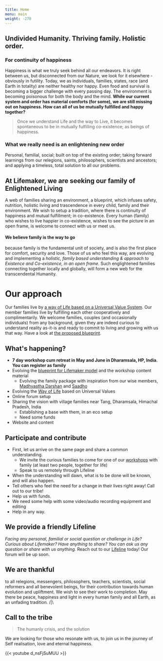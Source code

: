 ```yaml
---
title: Home
menu: main
weight: -270
---
```

## Undivided Humanity. Thriving family. Holistic order. 
### For continuity of happiness
Happiness is what we truly seek behind all our endeavors. It is right between us, but disconnected from our Nature, we look for it elsewhere - obviously in futility. Today, we as individuals, families, states, race (and Earth in totality) are neither healthy nor happy. Even food and survival is becoming a bigger challenge with every passing day. The environment is becoming poisonous for both the body and the mind. **While our current system and order has material comforts (for some), we are still missing out on happiness. How can all of us be mutually fulfilled and happy together?** 

> Once we understand Life and the way to Live, it becomes spontaneous to be in mutually fulfilling co-existence; as beings of happiness. 

### What we really need is an enlightening new order
Personal, familial, social; built on top of the existing order; taking forward learnings from our relegions, saints, philosophers, scientists and ancestors; and applying a timeless, total solution to all our problems.

## At Lifemaker, we are seeking our family of Enlightened Living
A web of families sharing an environment, a blueprint, which infuses safety, nutrition, holistic living and trascendence in every child, family and their environment. We wish to setup a tradition, where there is continuity of happiness and mutual fulfillment; in co-existence. Every human (family) who wishes to live happier in co-existence, wishes to see the picture in an open frame, is welcome to connect with us or meet us.

#### We believe family is the way to go 
because family is the fundamental unit of society, and is also the first place for comfort, security and love. Those of us who feel this way, are evolving and implementing a *holistic, family based understanding & approach to Existence and Co-existence, in an open frame*. Such englightened families connecting together locally and globally, will form a new web for the transcendental Humanity. 

# Our approach

Our families live by [a way of Life based on a Universal Value System](/values). Our member families live by fulfilling each other cooperatively and complimentarily. We welcome families, couples (and occasionally individuals) from any background, given they are indeed curious to understand reality as-it-is and ready to commit to living and growing with us that way. Have a look at [the proposed blueprint](/post/approach).

## What's happening?
- **7 day workshop cum retreat in May and June in Dharamsala, HP, India. You can register as family**
- Evolving the [blueprint for Lifemaker model](/post/approach) and the workshop content material
  - Evolving the family package with inspiration from our wise members, [Madhyastha Darshan](http://madhyasth-darshan.info/) and [Saadho](http://saadhosangha.org/) 
- Evolving the [Way of Life](/values) based on Universal Values
- Online forum setup
- Sharing the vision with village families near Tang, Dharamsala, Himachal Pradesh, India
  - Establishing a base with them, in an eco setup
  - Need some funds
- Website and content

## Participate and contribute
* First, let us arrive on the same page and share a common understanding.
  * We invite the curious families to come for one of our [workshops](/workshops-and-retreats/) with family (at least two people, together for life)
  * Speak to us remotely through Lifeline
* When the understanding will dawn, what is to be done will be known, and will also happen.
* Tell others who feel the need for a change in their lives right away! Call out to our tribe!
* Help us with funds.
* We need some help with some video/audio recording equipment and editing
* Help in any way.

## We provide a friendly Lifeline

*Facing any personal, familial or social question or challenge in Life? Curious about Lifemaker? Have anything to share? You can ask us any question or share with us anything.* 
Reach out to our [Lifeline](/lifeline) today! Our forum will be up soon. 

## We are thankful 
to all relegions, messengers, philosophers, teachers, scientists, social reformers and all benevolent beings, for their contribution towards human evolution and upliftment. We wish to see their work to completion. May there be peace, happiness and light in every human family and all Earth, as an unfading tradition. /|\\

## Call to the tribe

> The humanly crisis, and the solution

We are looking for those who resonate with us, to join us in the journey of Self realisation, love and eternal happiness.

{{< youtube d_nsFjSuMUU >}}
